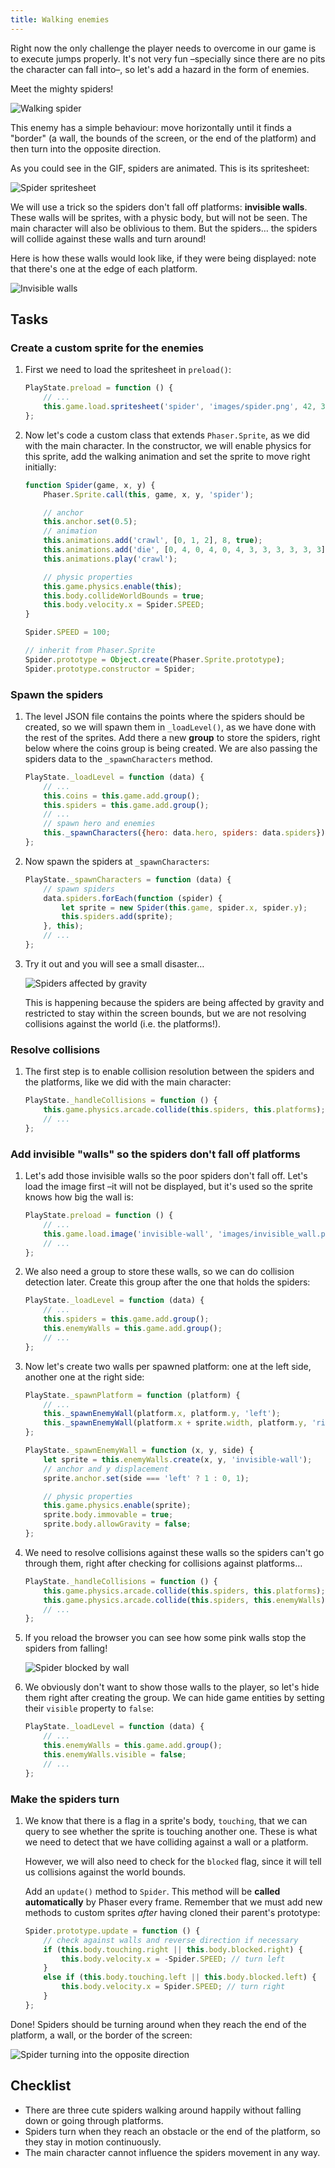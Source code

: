 ```yaml
---
title: Walking enemies
---
```


Right now the only challenge the player needs to overcome in our game is to execute jumps properly. It's not very fun –specially since there are no pits the character can fall into–, so let's add a hazard in the form of enemies.

Meet the mighty spiders!

![Walking spider](/assets/platformer/walking_spider.gif)

This enemy has a simple behaviour: move horizontally until it finds a "border" (a wall, the bounds of the screen, or the end of the platform) and then turn into the opposite direction.

As you could see in the GIF, spiders are animated. This is its spritesheet:

![Spider spritesheet](/assets/platformer/spider_spritesheet.png)

We will use a trick so the spiders don't fall off platforms: **invisible walls**. These walls will be sprites, with a physic body, but will not be seen. The main character will also be oblivious to them. But the spiders… the spiders will collide against these walls and turn around!

Here is how these walls would look like, if they were being displayed: note that there's one at the edge of each platform.

![Invisible walls](/assets/platformer/invisible_walls.png)

## Tasks

### Create a custom sprite for the enemies

1. First we need to load the spritesheet in `preload()`:

    ```js
    PlayState.preload = function () {
        // ...
        this.game.load.spritesheet('spider', 'images/spider.png', 42, 32);
    };
    ```

1. Now let's code a custom class that extends `Phaser.Sprite`, as we did with the main character. In the constructor, we will enable physics for this sprite, add the walking animation and set the sprite to move right initially:

    ```js
    function Spider(game, x, y) {
        Phaser.Sprite.call(this, game, x, y, 'spider');

        // anchor
        this.anchor.set(0.5);
        // animation
        this.animations.add('crawl', [0, 1, 2], 8, true);
        this.animations.add('die', [0, 4, 0, 4, 0, 4, 3, 3, 3, 3, 3, 3], 12);
        this.animations.play('crawl');

        // physic properties
        this.game.physics.enable(this);
        this.body.collideWorldBounds = true;
        this.body.velocity.x = Spider.SPEED;
    }

    Spider.SPEED = 100;

    // inherit from Phaser.Sprite
    Spider.prototype = Object.create(Phaser.Sprite.prototype);
    Spider.prototype.constructor = Spider;
    ```

### Spawn the spiders

1. The level JSON file contains the points where the spiders should be created, so we will spawn them in `_loadLevel()`, as we have done with the rest of the sprites. Add there a new **group** to store the spiders, right below where the coins group is being created. We are also passing the spiders data to the `_spawnCharacters` method.

    ```js
    PlayState._loadLevel = function (data) {
        // ...
        this.coins = this.game.add.group();
        this.spiders = this.game.add.group();
        // ...
        // spawn hero and enemies
        this._spawnCharacters({hero: data.hero, spiders: data.spiders});
    };
    ```

1. Now spawn the spiders at `_spawnCharacters`:

    ```js
    PlayState._spawnCharacters = function (data) {
        // spawn spiders
        data.spiders.forEach(function (spider) {
            let sprite = new Spider(this.game, spider.x, spider.y);
            this.spiders.add(sprite);
        }, this);
        // ...
    };
    ```

1. Try it out and you will see a small disaster…

    ![Spiders affected by gravity](/assets/platformer/spider_disaster.gif)

    This is happening because the spiders are being affected by gravity and restricted to stay within the screen bounds, but we are not resolving collisions against the world (i.e. the platforms!).

### Resolve collisions

1. The first step is to enable collision resolution between the spiders and the platforms, like we did with the main character:

    ```js
    PlayState._handleCollisions = function () {
        this.game.physics.arcade.collide(this.spiders, this.platforms);
        // ...
    };
    ```

### Add invisible "walls" so the spiders don't fall off platforms

1. Let's add those invisible walls so the poor spiders don't fall off. Let's load the image first –it will not be displayed, but it's used so the sprite knows how big the wall is:

    ```js
    PlayState.preload = function () {
        // ...
        this.game.load.image('invisible-wall', 'images/invisible_wall.png');
        // ...
    };
    ```

1. We also need a group to store these walls, so we can do collision detection later. Create this group after the one that holds the spiders:

    ```js
    PlayState._loadLevel = function (data) {
        // ...
        this.spiders = this.game.add.group();
        this.enemyWalls = this.game.add.group();
        // ...
    };
    ```

1. Now let's create two walls per spawned platform: one at the left side, another one at the right side:

    ```js
    PlayState._spawnPlatform = function (platform) {
        // ...
        this._spawnEnemyWall(platform.x, platform.y, 'left');
        this._spawnEnemyWall(platform.x + sprite.width, platform.y, 'right');
    };

    PlayState._spawnEnemyWall = function (x, y, side) {
        let sprite = this.enemyWalls.create(x, y, 'invisible-wall');
        // anchor and y displacement
        sprite.anchor.set(side === 'left' ? 1 : 0, 1);

        // physic properties
        this.game.physics.enable(sprite);
        sprite.body.immovable = true;
        sprite.body.allowGravity = false;
    };
    ```

1. We need to resolve collisions against these walls so the spiders can't go through them, right after checking for collisions against platforms…

    ```js
    PlayState._handleCollisions = function () {
        this.game.physics.arcade.collide(this.spiders, this.platforms);
        this.game.physics.arcade.collide(this.spiders, this.enemyWalls);
        // ...
    };
    ```

1. If you reload the browser you can see how some pink walls stop the spiders from falling!

    ![Spider blocked by wall](/assets/platformer/spider_vs_wall.png)

1. We obviously don't want to show those walls to the player, so let's hide them right after creating the group. We can hide game entities by setting their `visible` property to `false`:

    ```js
    PlayState._loadLevel = function (data) {
        // ...
        this.enemyWalls = this.game.add.group();
        this.enemyWalls.visible = false;
        // ...
    };
    ```

### Make the spiders turn

1. We know that there is a flag in a sprite's body, `touching`, that we can query to see whether the sprite is touching another one. These is what we need to detect that we have colliding against a wall or a platform.

    However, we will also need to check for the `blocked` flag, since it will tell us collisions against the world bounds.

    Add an `update()` method to `Spider`. This method will be **called automatically** by Phaser every frame. Remember that we must add new methods to custom sprites _after_ having cloned their parent's prototype:

    ```js
    Spider.prototype.update = function () {
        // check against walls and reverse direction if necessary
        if (this.body.touching.right || this.body.blocked.right) {
            this.body.velocity.x = -Spider.SPEED; // turn left
        }
        else if (this.body.touching.left || this.body.blocked.left) {
            this.body.velocity.x = Spider.SPEED; // turn right
        }
    };
    ```

Done! Spiders should be turning around when they reach the end of the platform, a wall, or the border of the screen:

![Spider turning into the opposite direction](/assets/platformer/spider_turning.gif)

## Checklist

- There are three cute spiders walking around happily without falling down or going through platforms.
- Spiders turn when they reach an obstacle or the end of the platform, so they stay in motion continuously.
- The main character cannot influence the spiders movement in any way.
